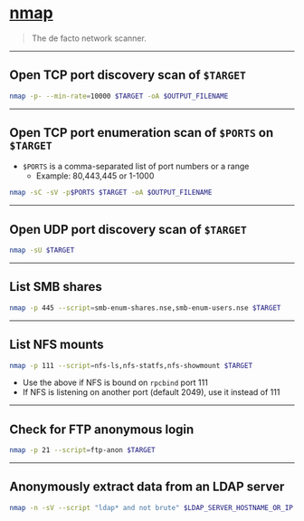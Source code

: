 # [nmap](https://nmap.org/)

> The de facto network scanner.

---

## Open TCP port discovery scan of `$TARGET`

```bash
nmap -p- --min-rate=10000 $TARGET -oA $OUTPUT_FILENAME
```

---

## Open TCP port enumeration scan of `$PORTS` on `$TARGET`

- `$PORTS` is a comma-separated list of port numbers or a range
  - Example: 80,443,445 or 1-1000

```bash
nmap -sC -sV -p$PORTS $TARGET -oA $OUTPUT_FILENAME
```

---

## Open UDP port discovery scan of `$TARGET`

```bash
nmap -sU $TARGET
```

---

## List SMB shares

```bash
nmap -p 445 --script=smb-enum-shares.nse,smb-enum-users.nse $TARGET
```

---

## List NFS mounts

```bash
nmap -p 111 --script=nfs-ls,nfs-statfs,nfs-showmount $TARGET
```

- Use the above if NFS is bound on `rpcbind` port 111
- If NFS is listening on another port (default 2049), use it instead of 111

---

## Check for FTP anonymous login

```bash
nmap -p 21 --script=ftp-anon $TARGET
```

---

## Anonymously extract data from an LDAP server

```bash
nmap -n -sV --script "ldap* and not brute" $LDAP_SERVER_HOSTNAME_OR_IP
```
